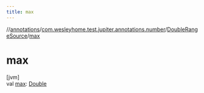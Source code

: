 ```yaml
---
title: max
---
```

//[annotations](../../../index.html)/[com.wesleyhome.test.jupiter.annotations.number](../index.html)/[DoubleRangeSource](index.html)/[max](max.html)



# max



[jvm]\
val [max](max.html): [Double](https://kotlinlang.org/api/latest/jvm/stdlib/kotlin/-double/index.html)





